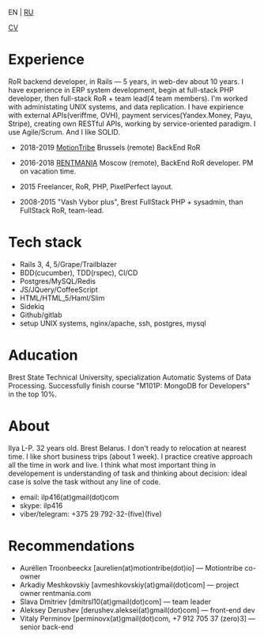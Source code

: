 EN | [RU](README_ru.md)

[CV](cv_en.md)

# Experience
RoR backend developer, in Rails — 5 years, in web-dev about 10 years. 
I have experience in ERP system development, begin at full-stack PHP developer,
then full-stack RoR + team lead(4 team members). I'm worked with administating UNIX systems, and data replication. I have expirience with external APIs(veriffme, OVH), payment services(Yandex.Money, Payu, Stripe), creating own RESTful APIs, working by service-oriented paradigm. I use Agile/Scrum. And I like SOLID.

* 2018-2019 [MotionTribe](https://motiontribe.io) Brussels (remote) BackEnd RoR

* 2016-2018 [RENTMANIA](http://rentmania.com) Moscow (remote), BackEnd RoR developer. PM on vacation time.

* 2015 Freelancer, RoR, PHP, PixelPerfect layout.

* 2008-2015 "Vash Vybor plus", Brest FullStack PHP + sysadmin, than FullStack RoR, team-lead.

# Tech stack
* Rails 3, 4, 5/Grape/Trailblazer
* BDD(cucumber), TDD(rspec), CI/CD
* Postgres/MySQL/Redis
* JS/JQuery/CoffeeScript
* HTML/HTML_5/Haml/Slim
* Sidekiq
* Github/gitlab
* setup UNIX systems, nginx/apache, ssh, postgres, mysql

# Aducation
Brest State Technical University, specialization Automatic Systems of Data Processing.
Successfully finish course "M101P: MongoDB for Developers" in the top 10%.

# About
Ilya L-P. 32 years old. Brest Belarus. 
I don't ready to relocation at nearest time.
I like short business trips (about 1 week). I practice creative approach all the time in work and live.
I think what most important thing in developement is understanding of task and thinking about decision: ideal case is solve the task without any line of code.
* email: ilp416(at)gmail(dot)com
* skype: ilp416
* viber/telegram: +375 29 792-32-(five)(five)

# Recommendations
* Aurélien Troonbeeckx [aurelien(at)motiontribe(dot)io] — Motiontribe co-owner
* Arkadiy Meshkovskiy [avmeshkovskiy(at)gmail(dot)com] — project owner rentmania.com  
* Slava Dmitriev [dmitrsl10(at)gmail(dot)com] — team leader
* Aleksey Derushev [derushev.aleksei(at)gmail(dot)com] — front-end dev
* Vitaly Perminov [perminovx(at)gmail(dot)com, +7 912 705 37 (zero)3] — senior back-end
